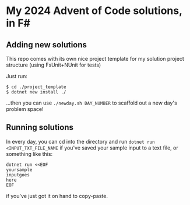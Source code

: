 # My 2024 Advent of Code solutions, in F#

## Adding new solutions

This repo comes with its own nice project template for my solution project structure (using FsUnit+NUnit for tests)

Just run:

```shell
$ cd ./project_template
$ dotnet new install ./
```

...then you can use `./newday.sh DAY_NUMBER` to scaffold out a new day's problem space!

## Running solutions

In every day, you can cd into the directory and run `dotnet run <INPUT_TXT_FILE_NAME` if you've saved your sample input to a text file, or something like this:

```
dotnet run <<EOF
yoursample
inputgoes
here
EOF
```

if you've just got it on hand to copy-paste.
